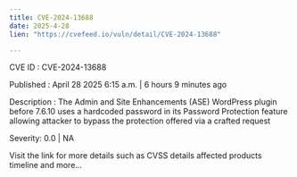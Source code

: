 ```yaml
---
title: CVE-2024-13688
date: 2025-4-28
lien: "https://cvefeed.io/vuln/detail/CVE-2024-13688"

---
```


CVE ID : CVE-2024-13688

Published :  April 28
2025
6:15 a.m. | 6 hours
9 minutes ago

Description : The Admin and Site Enhancements (ASE) WordPress plugin before 7.6.10 uses a hardcoded password in its Password Protection feature
allowing attacker to bypass the protection offered via a crafted request

Severity: 0.0 | NA

Visit the link for more details
such as CVSS details
affected products
timeline
and more...
